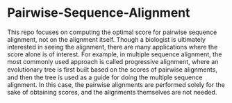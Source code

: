 # Pairwise-Sequence-Alignment
This repo focuses on computing the optimal score for pairwise sequence alignment, not on the alignment itself. Though a biologist is ultimately interested in seeing the alignment, there are many applications where the score alone is of interest. For example, in multiple sequence alignment, the most commonly used approach is called progressive alignment, where an evolutionary tree is ﬁrst built based on the scores of pairwise alignments, and then the tree is used as a guide for doing the multiple sequence alignment. In this case, the pairwise alignments are performed solely for the sake of obtaining scores, and the alignments themselves are not needed.

